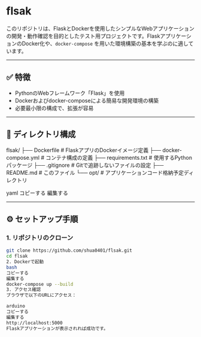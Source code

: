 # flsak

このリポジトリは、FlaskとDockerを使用したシンプルなWebアプリケーションの開発・動作確認を目的としたテスト用プロジェクトです。FlaskアプリケーションのDocker化や、`docker-compose` を用いた環境構築の基本を学ぶのに適しています。

---

## ✅ 特徴

- PythonのWebフレームワーク「Flask」を使用
- Dockerおよびdocker-composeによる簡易な開発環境の構築
- 必要最小限の構成で、拡張が容易

---

## 📁 ディレクトリ構成

flsak/
├── Dockerfile # FlaskアプリのDockerイメージ定義
├── docker-compose.yml # コンテナ構成の定義
├── requirements.txt # 使用するPythonパッケージ
├── .gitignore # Gitで追跡しないファイルの設定
├── README.md # このファイル
└── opt/ # アプリケーションコード格納予定ディレクトリ

yaml
コピーする
編集する

---

## ⚙️ セットアップ手順

### 1. リポジトリのクローン

```bash
git clone https://github.com/shua0401/flsak.git
cd flsak
2. Dockerで起動
bash
コピーする
編集する
docker-compose up --build
3. アクセス確認
ブラウザで以下のURLにアクセス：

arduino
コピーする
編集する
http://localhost:5000
Flaskアプリケーションが表示されれば成功です。
